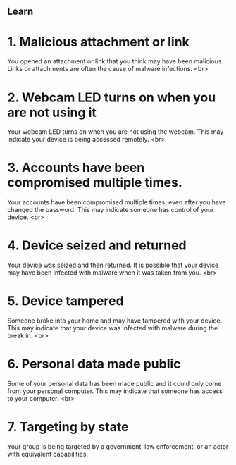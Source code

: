 
## Learn

# 1. Malicious attachment or link
You opened an attachment or link that you think may have been malicious. Links or attachments are often the cause of malware infections.
&lt;br&gt;
# 2. Webcam LED turns on when you are not using it
 Your webcam LED turns on when you are not using the webcam. This may indicate your device is being accessed remotely.
&lt;br&gt;
# 3. Accounts have been compromised multiple times.
Your accounts have been compromised multiple times, even after you have changed the password. This may indicate someone has control of your device.
&lt;br&gt;
# 4. Device seized and returned
Your device was seized and then returned. It is possible that your device may have been infected with malware when it was taken from you.
&lt;br&gt;
# 5. Device tampered
 Someone broke into your home and may have tampered with your device. This may indicate that your device was infected with malware during the break in.
&lt;br&gt;
# 6. Personal data made public
 Some of your personal data has been made public and it could only come from your personal computer. This may indicate that someone has access to your computer.
&lt;br&gt;
# 7. Targeting by state
 Your group is being targeted by a government, law enforcement, or an actor with equivalent capabilities.
